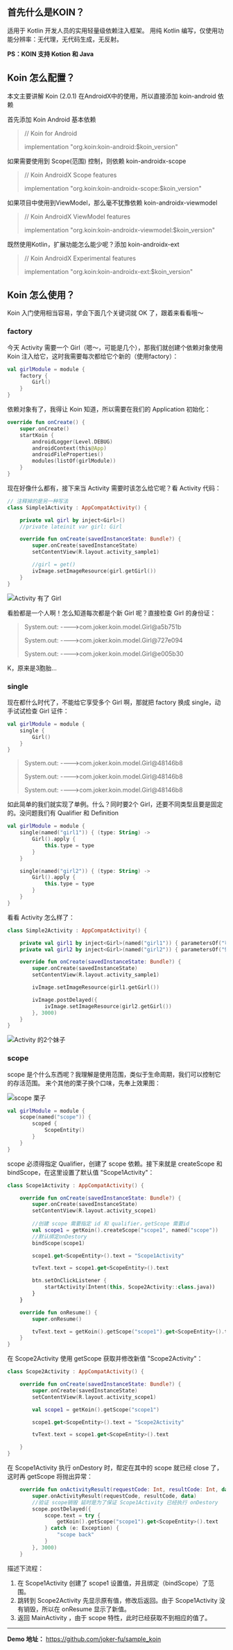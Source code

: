 ## 首先什么是KOIN？
适用于 Kotlin 开发人员的实用轻量级依赖注入框架。
用纯 Kotlin 编写，仅使用功能分辨率：无代理，无代码生成，无反射。

**PS：KOIN 支持 Kotion 和 Java** 

## Koin 怎么配置？

本文主要讲解 Koin (2.0.1) 在AndroidX中的使用，所以直接添加 koin-android 依赖

首先添加 Koin Android 基本依赖
> // Koin for Android
>
> implementation "org.koin:koin-android:$koin_version"

如果需要使用到 Scope(范围) 控制，则依赖  koin-androidx-scope
> // Koin AndroidX Scope features
>
> implementation "org.koin:koin-androidx-scope:$koin_version"

如果项目中使用到ViewModel，那么毫不犹豫依赖 koin-androidx-viewmodel
> // Koin AndroidX ViewModel features
>
> implementation "org.koin:koin-androidx-viewmodel:$koin_version"

既然使用Kotlin，扩展功能怎么能少呢？添加 koin-androidx-ext
> // Koin AndroidX Experimental features
>
> implementation "org.koin:koin-androidx-ext:$koin_version"

## Koin 怎么使用？

Koin 入门使用相当容易，学会下面几个关键词就 OK 了，跟着来看看哦～

### factory
今天 Activity 需要一个 Girl（嗯～，可能是几个），那我们就创建个依赖对象使用 Koin 注入给它，这时我需要每次都给它个新的（使用factory）：

```Kotlin
val girlModule = module {
    factory {
        Girl()
    }
}
```

依赖对象有了，我得让 Koin 知道，所以需要在我们的 Application 初始化：
```Kotlin
override fun onCreate() {
    super.onCreate()
    startKoin {
        androidLogger(Level.DEBUG)
        androidContext(this@App)
        androidFileProperties()
        modules(listOf(girlModule))
    }
}
```

现在好像什么都有，接下来当 Activity 需要时该怎么给它呢？看 Activity 代码：

```Kotlin
// 注释掉的是另一种写法
class Simple1Activity : AppCompatActivity() {

    private val girl by inject<Girl>()
    //private lateinit var girl: Girl

    override fun onCreate(savedInstanceState: Bundle?) {
        super.onCreate(savedInstanceState)
        setContentView(R.layout.activity_sample1)

        //girl = get()
        ivImage.setImageResource(girl.getGirl())
    }
}
```

![Activity 有了 Girl](https://user-gold-cdn.xitu.io/2019/9/4/16cfb9fffd93d7bf?w=209&h=357&f=png&s=48053)

看脸都是一个人啊！怎么知道每次都是个新 Girl 呢？直接检查 Girl 的身份证：
>System.out: ---->com.joker.koin.model.Girl@a5b751b
>
>System.out: ---->com.joker.koin.model.Girl@727e094
>
>System.out: ---->com.joker.koin.model.Girl@e005b30

K，原来是3胞胎...

### single

现在都什么时代了，不能给它享受多个 Girl 啊，那就把 factory 换成 single，动手试试检查 Girl 证件：
```Kotlin
val girlModule = module {
    single {
        Girl()
    }
}
```
>System.out: ---->com.joker.koin.model.Girl@48146b8
>
>System.out: ---->com.joker.koin.model.Girl@48146b8
>
>System.out: ---->com.joker.koin.model.Girl@48146b8

如此简单的我们就实现了单例。什么？同时要2个 Girl，还要不同类型且要是固定的。没问题我们有 Qualifier 和 Definition
```Kotlin
val girlModule = module {
    single(named("girl1")) { (type: String) ->
        Girl().apply {
            this.type = type
        }
    }

    single(named("girl2")) { (type: String) ->
        Girl().apply {
            this.type = type
        }
    }
}
```

看看 Activity 怎么样了：

```Kotlin
class Simple2Activity : AppCompatActivity() {

    private val girl1 by inject<Girl>(named("girl1")) { parametersOf("可爱") }
    private val girl2 by inject<Girl>(named("girl2")) { parametersOf("性感") }

    override fun onCreate(savedInstanceState: Bundle?) {
        super.onCreate(savedInstanceState)
        setContentView(R.layout.activity_sample1)

        ivImage.setImageResource(girl1.getGirl())

        ivImage.postDelayed({
            ivImage.setImageResource(girl2.getGirl())
        }, 3000)
    }
}
```

![Activity 的2个妹子](https://user-gold-cdn.xitu.io/2019/9/4/16cfbb55d918f367?w=400&h=683&f=gif&s=336710)

### scope

scope 是个什么东西呢？我理解是使用范围，类似于生命周期，我们可以控制它的存活范围。
来个其他的栗子换个口味，先奉上效果图：

![scope 栗子](https://user-gold-cdn.xitu.io/2019/9/4/16cfbf60b8cf6cf0?w=398&h=684&f=gif&s=190436)

```Kotlin
val girlModule = module {
    scope(named("scope")) {
        scoped {
            ScopeEntity()
        }
    }
}
```

scope 必须得指定 Qualifier，创建了 scope 依赖。接下来就是 createScope 和 bindScope，在这里设置了默认值  "Scope1Activity"：

```Kotlin
class Scope1Activity : AppCompatActivity() {

    override fun onCreate(savedInstanceState: Bundle?) {
        super.onCreate(savedInstanceState)
        setContentView(R.layout.activity_scope1)
        
        //创建 scope 需要指定 id 和 qualifier，getScope 需要id
        val scope1 = getKoin().createScope("scope1", named("scope"))
        //默认绑定onDestory
        bindScope(scope1)

        scope1.get<ScopeEntity>().text = "Scope1Activity"

        tvText.text = scope1.get<ScopeEntity>().text

        btn.setOnClickListener {
            startActivity(Intent(this, Scope2Activity::class.java))
        }
    }

    override fun onResume() {
        super.onResume()

        tvText.text = getKoin().getScope("scope1").get<ScopeEntity>().text
    }
}
```
在 Scope2Activity 使用 getScope 获取并修改新值 "Scope2Activity"：

```Kotlin
class Scope2Activity : AppCompatActivity() {

    override fun onCreate(savedInstanceState: Bundle?) {
        super.onCreate(savedInstanceState)
        setContentView(R.layout.activity_scope1)

        val scope1 = getKoin().getScope("scope1")

        scope1.get<ScopeEntity>().text = "Scope2Activity"

        tvText.text = scope1.get<ScopeEntity>().text

    }
}
```
在 Scope1Activity 执行 onDestory 时，帮定在其中的 scope 就已经 close 了，这时再 getScope 将抛出异常：

```Kotlin
    override fun onActivityResult(requestCode: Int, resultCode: Int, data: Intent?) {
        super.onActivityResult(requestCode, resultCode, data)
        //验证 scope销毁 延时是为了保证 Scope1Activity 已经执行 onDestory
        scope.postDelayed({
            scope.text = try {
                getKoin().getScope("scope1").get<ScopeEntity>().text
            } catch (e: Exception) {
                "scope back"
            }
        }, 3000)
    }
```

描述下流程：
 1. 在 Scope1Activity 创建了 scope1 设置值，并且绑定（bindScope）了范围。
 2. 跳转到 Scope2Activity 先显示原有值，修改后返回。由于 Scope1Activity 没有销毁，所以在 onResume 显示了新值。
 3. 返回 MainActivity ，由于 scope 特性，此时已经获取不到相应的值了。
----

**Demo 地址：** https://github.com/joker-fu/sample_koin

